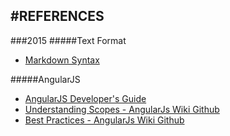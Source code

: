 #REFERENCES
---
###2015
#####Text Format
+   [Markdown Syntax](http://daringfireball.net/projects/markdown)

#####AngularJS
+   [AngularJS Developer's Guide](https://docs.angularjs.org/guide)
+   [Understanding Scopes - AngularJs Wiki Github](https://github.com/angular/angular.js/wiki/Understanding-Scopes)
+   [Best Practices - AngularJs Wiki Github](https://github.com/angular/angular.js/wiki/Best-Practices)